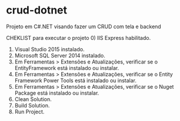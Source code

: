 # crud-dotnet
Projeto em C#.NET visando fazer um CRUD com tela e backend

CHEKLIST para executar o projeto 
0) IIS Express habilitado. 
1) Visual Studio 2015 instalado.
2) Microsoft SQL Server 2014 instalado. 
3) Em Ferramentas > Extensões e Atualizações, verificar se o EntityFramework está instalado ou instalar. 
4) Em Ferramentas > Extensões e Atualizações, verificar se o Entity Framework Power Tools está instalado ou instalar. 
5) Em Ferramentas > Extensões e Atualizações, verificar se o Nuget Package está instalado ou instalar. 
6) Clean Solution. 
7) Build Solution.
8) Run Project. 
